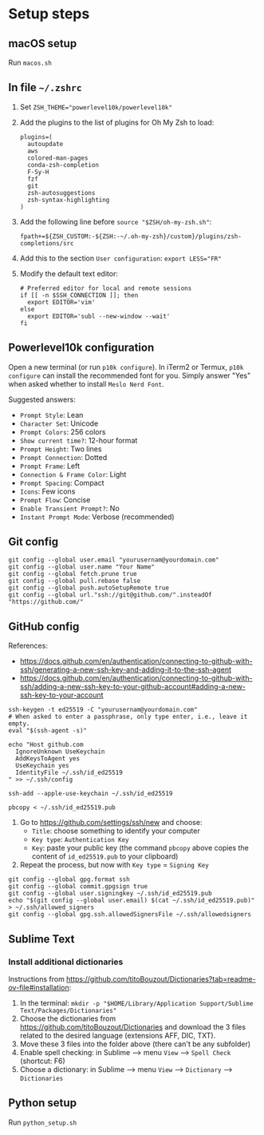 # Setup steps

## macOS setup

Run `macos.sh`

## In file `~/.zshrc`

1. Set `ZSH_THEME="powerlevel10k/powerlevel10k"`
2. Add the plugins to the list of plugins for Oh My Zsh to load:

    ```shell
    plugins=(
      autoupdate
      aws
      colored-man-pages
      conda-zsh-completion
      F-Sy-H
      fzf
      git
      zsh-autosuggestions
      zsh-syntax-highlighting
    )
    ```

3. Add the following line before `source "$ZSH/oh-my-zsh.sh"`:

    ```shell
    fpath+=${ZSH_CUSTOM:-${ZSH:-~/.oh-my-zsh}/custom}/plugins/zsh-completions/src
    ```

4. Add this to the section `User configuration`: `export LESS="FR"`
5. Modify the default text editor:

    ```shell
    # Preferred editor for local and remote sessions
    if [[ -n $SSH_CONNECTION ]]; then
      export EDITOR='vim'
    else
      export EDITOR='subl --new-window --wait'
    fi
    ```

## Powerlevel10k configuration

Open a new terminal (or run `p10k configure`). In iTerm2 or Termux, `p10k configure` can install the recommended font for you. Simply answer "Yes" when asked whether to install `Meslo Nerd Font`.

Suggested answers:

- `Prompt Style`: Lean
- `Character Set`: Unicode
- `Prompt Colors`: 256 colors
- `Show current time?`: 12-hour format
- `Prompt Height`: Two lines
- `Prompt Connection`: Dotted
- `Prompt Frame`: Left
- `Connection & Frame Color`: Light
- `Prompt Spacing`: Compact
- `Icons`: Few icons
- `Prompt Flow`: Concise
- `Enable Transient Prompt?`: No
- `Instant Prompt Mode`: Verbose (recommended)

## Git config

```shell
git config --global user.email "yourusernam@yourdomain.com"
git config --global user.name "Your Name"
git config --global fetch.prune true
git config --global pull.rebase false
git config --global push.autoSetupRemote true
git config --global url."ssh://git@github.com/".insteadOf "https://github.com/"
```

## GitHub config

References:

- <https://docs.github.com/en/authentication/connecting-to-github-with-ssh/generating-a-new-ssh-key-and-adding-it-to-the-ssh-agent>
- <https://docs.github.com/en/authentication/connecting-to-github-with-ssh/adding-a-new-ssh-key-to-your-github-account#adding-a-new-ssh-key-to-your-account>

```shell
ssh-keygen -t ed25519 -C "yourusernam@yourdomain.com"
# When asked to enter a passphrase, only type enter, i.e., leave it empty.
eval "$(ssh-agent -s)"

echo "Host github.com
  IgnoreUnknown UseKeychain
  AddKeysToAgent yes
  UseKeychain yes
  IdentityFile ~/.ssh/id_ed25519
" >> ~/.ssh/config

ssh-add --apple-use-keychain ~/.ssh/id_ed25519

pbcopy < ~/.ssh/id_ed25519.pub
```

1. Go to https://github.com/settings/ssh/new and choose:
    - `Title`: choose something to identify your computer
    - `Key type`: `Authentication Key`
    - `Key`: paste your public key (the command `pbcopy` above copies the content of `id_ed25519.pub` to your clipboard)
2. Repeat the process, but now with `Key type` = `Signing Key`

```shell
git config --global gpg.format ssh
git config --global commit.gpgsign true
git config --global user.signingkey ~/.ssh/id_ed25519.pub
echo "$(git config --global user.email) $(cat ~/.ssh/id_ed25519.pub)" > ~/.ssh/allowed_signers
git config --global gpg.ssh.allowedSignersFile ~/.ssh/allowedsigners
```

## Sublime Text

### Install additional dictionaries

Instructions from <https://github.com/titoBouzout/Dictionaries?tab=readme-ov-file#installation>:

1. In the terminal: `mkdir -p "$HOME/Library/Application Support/Sublime Text/Packages/Dictionaries"`
2. Choose the dictionaries from <https://github.com/titoBouzout/Dictionaries> and download the 3 files related to the desired language (extensions AFF, DIC, TXT).
3. Move these 3 files into the folder above (there can't be any subfolder)
4. Enable spell checking: in Sublime --> menu `View` --> `Spell Check` (shortcut: F6)
5. Choose a dictionary: in Sublime --> menu `View` --> `Dictionary` --> `Dictionaries`

## Python setup

Run `python_setup.sh`
